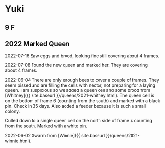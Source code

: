 # Yuki

## 9 F

## 2022 Marked Queen

2022-07-16 Saw eggs and brood, looking fine still covering about 4 frames.

2022-07-08 Found the new queen and marked her.  They are covering about 4 frames.

2022-06-04 There are only enough bees to cover a couple of frames.  They seem pissed and are filling the cells with nectar, not preparing for a laying queen.  I am suspicious so we added a queen cell and some brood from [Whitney]({{ site.baseurl }}/queens/2021-whitney.html).  The queen cell is on the bottom of frame 6 (counting from the south) and marked with a black pin.  Check in 35 days.  Also added a feeder because it is such a small colony.

 Culled down to a single queen cell on the north side of frame 4 counting from the south.  Marked with a white pin.

2022-06-02 Swarm from [Winnie]({{ site.baseurl }}/queens/2021-winnie.html).